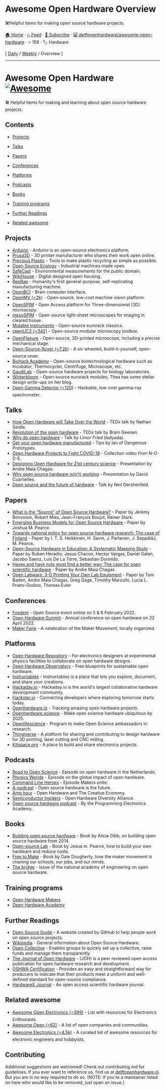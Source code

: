 # Awesome Open Hardware Overview

🛠Helpful items for making open source hardware projects.

[🏠 Home](/README.md) · [🔥 Feed](https://www.trackawesomelist.com/delftopenhardware/awesome-open-hardware/rss.xml) · [📮 Subscribe](https://trackawesomelist.us17.list-manage.com/subscribe?u=d2f0117aa829c83a63ec63c2f&id=36a103854c) · [😺 delftopenhardware/awesome-open-hardware](https://github.com/delftopenhardware/awesome-open-hardware) · ⭐ 158 · 🏷️ Hardware

[ [Daily](/content/delftopenhardware/awesome-open-hardware/README.md) / [Weekly](/content/delftopenhardware/awesome-open-hardware/week/README.md) / Overview ]

---

# Awesome Open Hardware [![Awesome](https://awesome.re/badge.svg)](https://awesome.re)<!-- omit in toc -->

🛠 Helpful items for making and learning about open source hardware projects.

## Contents

*   [Projects](#projects)

*   [Talks](#talks)

*   [Papers](#papers)

*   [Conferences](#conferences)

*   [Platforms](#platforms)

*   [Podcasts](#podcasts)

*   [Books](#books)

*   [Training programs](#training-programs)

*   [Further Readings](#further-readings)

*   [Related awesome](#related-awesome)

## Projects

*   [Arduino](https://www.arduino.cc/) - Arduino is an open-source electronics platform.
*   [Prusa3D](https://www.prusa3d.com/) - 3D printer manufacturer who shares their work open online.
*   [Precious Plastic](https://www.preciousplastic.com/) - Tools to make plastic recycling as simple as possible.
*   [Open Source Ecology](https://www.opensourceecology.org/) - Industrial machines made open.
*   [SafeCast](https://safecast.org/) - Environmental measurements for the public domain.
*   [WikiHouse](https://www.wikihouse.cc/) - Digital designed open housing.
*   [RepRap](https://reprap.org/wiki/RepRap) - Humanity's first general-purpose, self-replicating manufacturing machine.
*   [OpenBCI](https://openbci.com/) - Brain computer interface.
*   [OpenMV (⭐2k)](https://github.com/openmv/openmv) - Open-source, low-cost machine vision platform.
*   [OpenSPIM](https://openspim.org/) - Open Access platform for Three-dimensional (3D) microscopy.
*   [mesoSPIM](http://mesospim.org/) - Open-source light-sheet microscopes for imaging in cleared tissue.
*   [Mutable Instruments](https://mutable-instruments.net/) - Open-source eurorack classics.
*   [openUC2 (⭐342)](https://github.com/openUC2/UC2-GIT) - Open-source modular microscopy toolbox.
*   [OpenFlexure](https://openflexure.org/) - Open-source, 3D-printed microscope, including a precise mechanical stage.
*   [Open-Source-Rover (⭐7.2k)](https://github.com/nasa-jpl/open-source-rover) - A six wheeled, build-it-yourself, open-source rover.
*   [Biohack Academy](http://biohackacademy.github.io/) - Open-source biotechnological hardware such as Incubator, Thermocycler, Centrifuge, Microscope, etc.
*   [GaudiLab](http://www.gaudi.ch/GaudiLabs/?page_id=19) - Open-source hardware projects for biology laboratories.
*   [Winterbloom](https://winterbloom.com) - Open-source eurorack modules, Thea has some stellar design write-ups on her blog.
*   [Open Gamma Detector (⭐120)](https://github.com/Open-Gamma-Project/Open-Gamma-Detector) - Hackable, low-cost gamma-ray spectrometer.

## Talks

*   [How Open Hardware will Take Over the World](https://www.youtube.com/watch?v=Rfu_MKgu2Ik) - TEDx talk by Nathan Seidle.
*   [Revolution of the open hardware](https://www.youtube.com/watch?v=t56bojFAnUg) - TEDx talk by Bram Geenen.
*   [Why do open hardware](https://www.youtube.com/watch?v=UYRhupdnUcY) - Talk by Limor Fried (ladyada).
*   [Get your open hardware manufactured](https://www.youtube.com/watch?v=ifTaGRTPwLc) - Tips by Ian of Dangerous Prototypes.
*   [Open Hardware Projects to Fight COVID-19](https://www.youtube.com/watch?v=c1pwbnDAub0) - Collection video from N-O-D-E.
*   [Designing Open Hardware for 21st century science](https://www.youtube.com/watch?v=Od_9yJqc098) - Presentation by Andre Maia Chagas.
*   [Why open source hardware is(n't) working](https://www.youtube.com/watch?v=7ifGu22bhd4) - Presentation by David Cuartielles.
*   [Open source and the future of hardware](https://www.youtube.com/watch?v=_EZT57dtWHM) - Talk by Neil Gershenfeld.

## Papers

*   [What is the “Source” of Open Source Hardware?](https://doi.org/10.5334/joh.7) - Paper by Jérémy Bonvoisin, Robert Mies, Jean-François Boujut, Rainer Stark.
*   [Emerging Business Models for Open Source Hardware](https://papers.ssrn.com/sol3/papers.cfm?abstract_id=3331121) - Paper by Joshua M. Pearce.
*   [Towards national policy for open source hardware research: The case of Finland](https://doi.org/10.1016/j.techfore.2020.119986) - Paper by I. T. S. Heikkinen, H. Savin, J. Partanen, J. SeppäläJ, M. Pearce.
*   [Open-Source Hardware in Education: A Systematic Mapping Study](http://dx.doi.org/10.1109/ACCESS.2018.2881929) - Paper by Ruben Heradio, Jesus Chacon, Hector Vargas, Daniel Galan, Jacobo Saenz, Luis De La Torre, Sebastian Dormido.
*   [Haves and have nots must find a better way: The case for open scientific hardware](https://doi.org/10.1371/journal.pbio.3000014) - Paper by Andre Maia Chagas
*   [Open Labware: 3-D Printing Your Own Lab Equipment](https://doi.org/10.1371/journal.pbio.1002086) - Paper by Tom Baden, Andre Maia Chagas, Greg Gage, Timothy Marzullo, Lucia L. Prieto-Godino, Thomas Euler

## Conferences

*   [Fosdem](https://fosdem.org/2022/) - Open Source event online on 5 & 6 February 2022.
*   [Open Hardware Summit](https://2022.oshwa.org/) - Annual conference on open hardware on 22 April 2022.
*   [Maker Faire](https://makerfaire.com/) - A celebration of the Maker Movement, locally organized.

## Platforms

*   [Open Hardware Repository](https://ohwr.org/welcome) - For electronics designers at experimental physics facilities to collaborate on open hardware designs.
*   [Open Hardware Observatory](https://en.oho.wiki/wiki/Home) - Free blueprints for sustainable open hardware.
*   [Instructables](http://www.instructables.com/tag/type-id/category-technology/) - Instructables is a place that lets you explore, document, and share your creations.
*   [Hackaday.io](https://hackaday.io/) - Hackaday.io is the world's largest collaborative hardware development community.
*   [Hackster.io](https://www.hackster.io/about) - Connecting developers where exploring tomorrow starts today.
*   [Openhardware.io](https://www.openhardware.io/about) - Tracking amazing open hardware projects.
*   [Openhardware.science](https://openhardware.science/) - Make open science hardware ubiquitous by 2025.
*   [Openlifescience](https://openlifesci.org/) - Program to make Open Science ambassadors in research.
*   [Thingiverse](https://www.thingiverse.com/) - A platform for sharing and contributing to design hardware for 3D printing, laser cutting and CNC milling.
*   [Kitspace.org](https://kitspace.org) - A place to build and share electronics projects.

## Podcasts

*   [Road to Open Science](https://open.spotify.com/episode/46WwrOofygFyGrp6X42NOe?si=_qxPzPXkQaGNBqB-bnKwyw) - Episode on open hardware in the Netherlands.
*   [Physics Worlds](https://open.spotify.com/episode/4pjaUpl96YhjqBvjzV0K1H?si=ssJJH7ouSOW_ttGvF2Mtdg) - Episode on the global impact of open hardware.
*   [Command Line Heroes](https://open.spotify.com/episode/1yGuG9TKvS2lkH7wgRO8YF?si=PwAZCT0qSxW87HQlCa7AeA) -  Episode Makers unite.
*   [A-podcast](https://open.spotify.com/episode/2Zp3q6ePDCp0Yeyq9ADDny?si=8_CuBG2ESEeoxvcspVi3Xg) -  Open source hardware is the future.
*   [Amp hour](https://podcasts.google.com/feed/aHR0cHM6Ly90aGVhbXBob3VyLmxpYnN5bi5jb20vcnNz/episode/aHR0cDovL3d3dy50aGVhbXBob3VyLmNvbS8_cD0xNTg?sa=X\&ved=0CAIQuIEEahcKEwjgkZnWjPr0AhUAAAAAHQAAAAAQCA) - Open Hardware and The Creative Economy.
*   [Semiconductor Insiders](https://semiwiki.com/podcast/podcast-ep44-open-hardware-diversity-alliance/) - Open Hardware Diversity Alliance.
*   [Open source hardware podcast](https://podcasts.google.com/feed/aHR0cHM6Ly9wcm9ncmFtbWluZ2VsZWN0cm9uaWNzLmNvbS9jYXRlZ29yeS9yYWRpby1zaG93L2ZlZWQv) - By the Programming Electronics Academy.

## Books

*   [Building open source hardware](https://books.google.nl/books?id=wg27BQAAQBAJ\&lpg=PP1\&dq=open%20source%20hardware\&pg=PP1##v=onepage\&q=open%20source%20hardware\&f=false) - Book by Alicia Gibb, on building open source hardware from 2014.
*   [Open-source Lab](https://books.google.nl/books?id=0bOKAAAAQBAJ\&lpg=PP1\&dq=open%20source%20hardware\&pg=PP1##v=onepage\&q=open%20source%20hardware\&f=false) - Book by Josua m. Pearce, how to build your own hardware and reduce costs.
*   [Free to Make](https://books.google.nl/books?id=jz1bCwAAQBAJ\&lpg=PA93\&dq=open%20source%20hardware\&pg=PP1##v=onepage\&q=open%20source%20hardware\&f=false) -  Book by Dale Dougherty, how the maker movement is chaning our schools, our jobs, and our minds.
*   [The bridge](https://www.nae.edu/174695/Fall-Bridge-on-Open-Source-Hardware) - Issue of the national academy of engineering on open source hardware.

## Training programs

*   [Open Hardware Makers](https://openhardware.space)
*   [Open Hardware Academy](https://openhardware.academy/)

## Further Readings

*   [Open Source Guide](https://opensource.guide/) - A website created by GitHub to help people work on open source projects.
*   [Wikipedia](https://en.wikipedia.org/wiki/Open-source_hardware) - General information about Open Source Hardware.
*   [Open Collective](https://opencollective.com/) - Enables groups to quickly set up a collective, raise funds and manage them transparently.
*   [The Journal of Open Hardware](https://openhardware.metajnl.com/) - (JOH) is a peer reviewed open access publication for open hardware research and development.
*   [OSHWA Certification](https://certification.oshwa.org/) -  Provides an easy and straightforward way for producers to indicate that their products meet a uniform and well-defined standard for open-source compliance.
*   [HardwareX Journal](https://www.journals.elsevier.com/hardwarex) - An open access scientific hardware journal.

## Related awesome

*   [Awesome Open Electronics (⭐399)](https://github.com/ajaymnk/open-electronics) - List with resources for Electronics Enthusiasts.
*   [Awesome Open (⭐62)](https://github.com/paulhendricks/awesome-open) - A list of open companies and communities.
*   [Awesome Electronics (⭐4.5k)](https://github.com/kitspace/awesome-electronics) - A curated list of awesome resources for electronic engineers and hobbyists.

## Contributing

Additional suggestions are welcomed! Check out contributing.md for guidelines.
If you ever want to reference us, find us at [delftopenhardware.nl](https://delftopenhardware.nl). But you are in no way required to do so.
(NOTE: If you're a maintainer listed on here who would like to be removed, just open an issue.)

